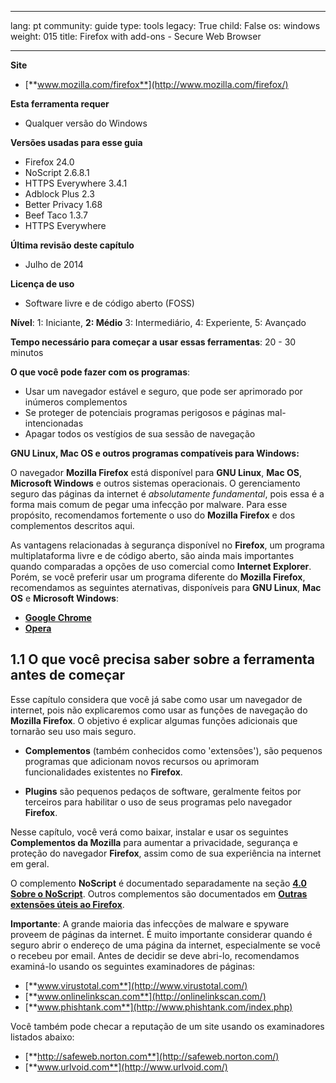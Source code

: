 

---

lang: pt
community: guide
type: tools
legacy: True
child: False
os: windows
weight: 015
title: Firefox with add-ons - Secure Web Browser

---

**Site**

- [**www.mozilla.com/firefox**](http://www.mozilla.com/firefox/)

**Esta ferramenta requer**

- Qualquer versão do Windows

**Versões usadas para esse guia**

- Firefox 24.0 
- NoScript 2.6.8.1
- HTTPS Everywhere 3.4.1
- Adblock Plus 2.3
- Better Privacy 1.68
- Beef Taco 1.3.7
- HTTPS Everywhere

**Última revisão deste capítulo**

- Julho de 2014

**Licença de uso**

- Software livre e de código aberto (FOSS)

**Nível**: 1: Iniciante, **2: Médio** 3: Intermediário, 4: Experiente, 5: Avançado 

**Tempo necessário para começar a usar essas ferramentas**: 20 - 30 minutos

**O que você pode fazer com os programas**:

- Usar um navegador estável e seguro, que pode ser aprimorado por inúmeros complementos
- Se proteger de potenciais programas perigosos e páginas mal-intencionadas
- Apagar todos os vestígios de sua sessão de navegação

**GNU Linux, Mac OS e outros programas compatíveis para Windows:**

O navegador **Mozilla Firefox** está disponível para **GNU Linux**, **Mac OS**, **Microsoft Windows** e outros sistemas operacionais. O gerenciamento seguro das páginas da internet é *absolutamente fundamental*, pois essa é a forma mais comum de pegar uma infecção por malware. Para esse propósito, recomendamos fortemente o uso do **Mozilla Firefox** e dos complementos descritos aqui.

As vantagens relacionadas à segurança disponível no **Firefox**, um programa multiplataforma livre e de código aberto, são ainda mais importantes quando comparadas a opções de uso comercial como **Internet Explorer**. Porém, se você preferir usar um programa diferente do **Mozilla Firefox**, recomendamos as seguintes aternativas, disponíveis para **GNU Linux**, **Mac OS** e **Microsoft Windows**:

- [**Google Chrome**](http://www.google.com/chrome/)
- [**Opera**](http://www.opera.com/)

## 1.1 O que você precisa saber sobre a ferramenta antes de começar ##

Esse capítulo considera que você já sabe como usar um navegador de internet, pois não explicaremos como usar as funções de navegação do **Mozilla Firefox**. O objetivo é explicar algumas funções adicionais que tornarão seu uso mais seguro. 

- **Complementos** (também conhecidos como 'extensões'), são pequenos programas que adicionam novos recursos ou aprimoram funcionalidades existentes no **Firefox**.

- **Plugins** são pequenos pedaços de software, geralmente feitos por terceiros para habilitar o uso de seus programas pelo navegador **Firefox**. 

Nesse capítulo, você verá como baixar, instalar e usar os seguintes **Complementos da Mozilla** para aumentar a privacidade, segurança e proteção do navegador **Firefox**, assim como de sua experiência na internet em geral.

O complemento **NoScript** é documentado separadamente na seção [**4.0 Sobre o NoScript**](/pt/firefox_noscript). Outros complementos são documentados em [**Outras extensões úteis ao Firefox**](/pt/firefox_others).

**Importante**: A grande maioria das infecções de malware e spyware proveem de páginas da internet. É muito importante considerar quando é seguro abrir o endereço de uma página da internet, especialmente se você o recebeu por email. Antes de decidir se deve abri-lo, recomendamos examiná-lo usando os seguintes examinadores de páginas:

- [**www.virustotal.com**](http://www.virustotal.com/)
- [**www.onlinelinkscan.com**](http://onlinelinkscan.com/)
- [**www.phishtank.com**](http://www.phishtank.com/index.php)

Você também pode checar a reputação de um site usando os examinadores listados abaixo:

- [**http://safeweb.norton.com**](http://safeweb.norton.com/)
- [**www.urlvoid.com**](http://www.urlvoid.com/)

